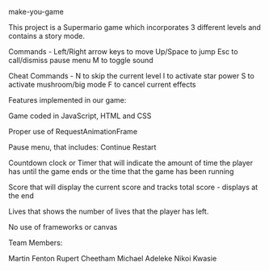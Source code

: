 make-you-game

This project is a Supermario game which incorporates 3 different levels and contains a story mode.

Commands -
Left/Right arrow keys to move
Up/Space to jump
Esc to call/dismiss pause menu
M to toggle sound

Cheat Commands -
N to skip the current level
I to activate star power
S to activate mushroom/big mode
F to cancel current effects


Features implemented in our game:

Game coded in JavaScript, HTML and CSS

Proper use of RequestAnimationFrame

Pause menu, that includes:
Continue
Restart

Countdown clock or Timer that will indicate the amount of time the player has until the game ends or the time that the game has been running

Score that will display the current score and tracks total score - displays at the end

Lives that shows the number of lives that the player has left.

No use of frameworks or canvas

Team Members:

Martin Fenton
Rupert Cheetham
Michael Adeleke
Nikoi Kwasie
